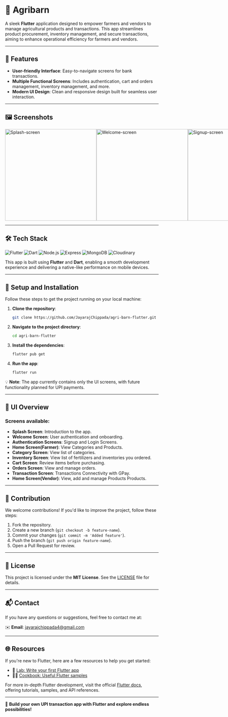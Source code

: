 # 🌾 Agribarn

A sleek **Flutter** application designed to empower farmers and vendors to manage agricultural products and transactions. This app streamlines product procurement, inventory management, and secure transactions, aiming to enhance operational efficiency for farmers and vendors.

---

## 🚀 Features

- **User-friendly Interface**: Easy-to-navigate screens for bank transactions.
- **Multiple Functional Screens**: Includes authentication, cart and orders management, inventory management, and more.
- **Modern UI Design**: Clean and responsive design built for seamless user interaction.
---

## 🖼️ Screenshots

<div style="display: flex; flex-direction: row; justify-content: space-between;">
    <img src="https://github.com/user-attachments/assets/b969bc0c-bf38-40d5-8f4c-e916de7ac128" alt="Splash-screen" height="300"/>
    <img src="https://github.com/user-attachments/assets/e5195854-a33f-4b6f-8deb-1eb07cb5201d" alt="Welcome-screen" height="300"/>
    <img src="https://github.com/user-attachments/assets/6d82db48-2470-4139-8846-3dd421b3bc58" alt="Signup-screen" height="300"/>
    <img src="https://github.com/user-attachments/assets/b0d5acc8-9eae-4ff0-9d6d-7613b0052981" alt="Farmer-Login-screen" height="300"/>
    <img src="https://github.com/user-attachments/assets/2076fc62-bc37-4cdd-8429-d455cc964d85" alt="Vendor-Login-screen" height="300"/>
    <img src="https://github.com/user-attachments/assets/6679be25-e2b3-4a1b-ba42-4a32536ee508" alt="Home-screen" height="300"/>
    <img src="https://github.com/user-attachments/assets/5a422496-92bb-47e9-aea4-41f162559487" alt="Search-screen" height="300"/>
    <img src="https://github.com/user-attachments/assets/82e902e7-5c89-437d-9cf0-aba0715afe6a" alt="Cateogry-screen" height="300"/>
    <img src="https://github.com/user-attachments/assets/604f043d-f2eb-4718-8e8c-d7c26d3699e2" alt="Product-Detail-screen" height="300"/>
    <img src="https://github.com/user-attachments/assets/0c08da58-b0bf-4db3-b61c-1b3517636b1e" alt="Inventory-screen" height="300"/>
    <img src="https://github.com/user-attachments/assets/d9ade874-ee1f-4e00-b5a6-bd1b045d178a" alt="Cart-screen" height="300"/>
    <img src="https://github.com/user-attachments/assets/8e002e43-6199-4e81-a890-18e88cff2afc" alt="Orders-screen" height="300"/>
    <img src="https://github.com/user-attachments/assets/1080c7c2-9aa4-4cf3-bd0e-a30874cb736e" alt="Vendor-screen" height="300"/>
    <img src="https://github.com/user-attachments/assets/017d8e26-a1c9-4ed1-87da-5ce69e68fd00" alt="Add-Product-screen" height="300"/>
    <img src="https://github.com/user-attachments/assets/2ae61e10-7584-455c-ae96-baacf793e6a1" alt="Vendors-Orders-screen" height="300"/>
</div>

---

## 🛠️ Tech Stack

![Flutter](https://img.shields.io/badge/Flutter-02569B?style=for-the-badge&logo=flutter&logoColor=white)
![Dart](https://img.shields.io/badge/Dart-0175C2?style=for-the-badge&logo=dart&logoColor=white)
![Node.js](https://img.shields.io/badge/Node.js-339933?style=for-the-badge&logo=node.js&logoColor=white)
![Express](https://img.shields.io/badge/Express-404D59?style=for-the-badge&logo=express&logoColor=white)
![MongoDB](https://img.shields.io/badge/MongoDB-47A248?style=for-the-badge&logo=mongodb&logoColor=white)
![Cloudinary](https://img.shields.io/badge/Cloudinary-2B9B43?style=for-the-badge&logo=cloudinary&logoColor=white)


This app is built using **Flutter** and **Dart**, enabling a smooth development experience and delivering a native-like performance on mobile devices.

---

## 📝 Setup and Installation

Follow these steps to get the project running on your local machine:

1. **Clone the repository**:
    ```bash
    git clone https://github.com/JayarajChippada/agri-barn-flutter.git
    ```
2. **Navigate to the project directory**:
    ```bash
    cd agri-barn-flutter
    ```
3. **Install the dependencies**:
    ```bash
    flutter pub get
    ```
4. **Run the app**:
    ```bash
    flutter run
    ```

💡 **Note**: The app currently contains only the UI screens, with future functionality planned for UPI payments.

---

## 🎨 UI Overview

### Screens available:
- **Splash Screen**: Introduction to the app.
- **Welcome Screen**: User authentication and onboarding.
- **Authentication Screens**: Signup and Login Screens.
- **Home Screen(Farmer)**: View Categories and Products.
- **Category Screen**: View list of categories.
- **Inventory Screen**: View list of fertilizers and inventories you ordered.
- **Cart Screen**: Review items before purchasing.
- **Orders Screen**: View and manage orders.
- **Transaction Screen**: Transactions Connectivity with GPay.
- **Home Screen(Vendor)**: View, add and manage Products Products.
---

## 🤝 Contribution

We welcome contributions! If you'd like to improve the project, follow these steps:

1. Fork the repository.
2. Create a new branch (`git checkout -b feature-name`).
3. Commit your changes (`git commit -m 'Added feature'`).
4. Push the branch (`git push origin feature-name`).
5. Open a Pull Request for review.

---

## 📄 License

This project is licensed under the **MIT License**. See the [LICENSE](LICENSE) file for details.

---

## 📬 Contact

If you have any questions or suggestions, feel free to contact me at:

✉️ **Email**: [jayarajchippada4@gmail.com](mailto:jayarajchippada4@gmail.com)

---

## 🌐 Resources

If you're new to Flutter, here are a few resources to help you get started:

- 📘 [Lab: Write your first Flutter app](https://docs.flutter.dev/get-started/codelab)
- 🧑‍🍳 [Cookbook: Useful Flutter samples](https://docs.flutter.dev/cookbook)

For more in-depth Flutter development, visit the official [Flutter docs](https://docs.flutter.dev/), offering tutorials, samples, and API references.

---

🌟 **Build your own UPI transaction app with Flutter and explore endless possibilities!**
